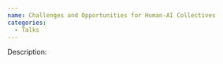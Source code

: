 ```yaml
---
name: Challenges and Opportunities for Human-AI Collectives
categories:
  - Talks
---
```


Description:
